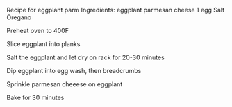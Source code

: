 Recipe for eggplant parm
Ingredients:
    eggplant
    parmesan cheese
    1 egg
    Salt
    Oregano


Preheat oven to 400F

Slice eggplant into planks

Salt the eggplant and let dry on rack for 20-30 minutes

Dip eggplant into egg wash, then breadcrumbs

Sprinkle parmesan cheeese on eggplant

Bake for 30 minutes